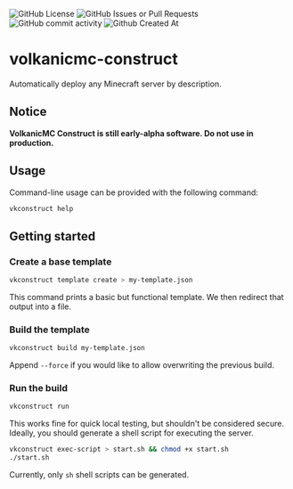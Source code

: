 ![GitHub License](https://img.shields.io/github/license/8Bitz0/volkanicmc-construct)
![GitHub Issues or Pull Requests](https://img.shields.io/github/issues/8Bitz0/volkanicmc-construct)
![GitHub commit activity](https://img.shields.io/github/commit-activity/t/8Bitz0/volkanicmc-construct)
![Github Created At](https://img.shields.io/github/created-at/8Bitz0/volkanicmc-construct)

# volkanicmc-construct

Automatically deploy any Minecraft server by description.

## Notice
**VolkanicMC Construct is still early-alpha software. Do not use in production.**

## Usage
Command-line usage can be provided with the following command:
```sh
vkconstruct help
```

## Getting started

### Create a base template
```sh
vkconstruct template create > my-template.json
```

This command prints a basic but functional template. We then redirect that output into a file.

### Build the template
```sh
vkconstruct build my-template.json
```

Append `--force` if you would like to allow overwriting the previous build.

### Run the build
```sh
vkconstruct run
```

This works fine for quick local testing, but shouldn't be considered secure. Ideally, you should generate a shell script for executing the server.

```sh
vkconstruct exec-script > start.sh && chmod +x start.sh
./start.sh
```

Currently, only `sh` shell scripts can be generated.

